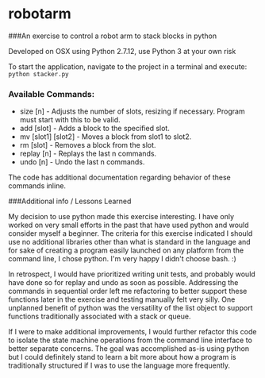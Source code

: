 # robotarm
###An exercise to control a robot arm to stack blocks in python



Developed on OSX using Python 2.7.12, use Python 3 at your own risk

To start the application, navigate to the project in a terminal and execute:
`python stacker.py`


### Available Commands:

* size [n] - Adjusts the number of slots, resizing if necessary. Program must start with this to be valid.
* add [slot] - Adds a block to the specified slot.
* mv [slot1] [slot2] - Moves a block from slot1 to slot2.
* rm [slot] - Removes a block from the slot.
* replay [n] - Replays the last n commands.
* undo [n] - Undo the last n commands.

The code has additional documentation regarding behavior of these commands inline.


###Additional info / Lessons Learned

My decision to use python made this exercise interesting. I have only worked on very small efforts in the past that have used python and would consider myself a beginner. The criteria for this exercise indicated I should use no additional libraries other than what is standard in the language and for sake of creating a program easily launched on any platform from the command line, I chose python. I'm very happy I didn't choose bash. :)

In retrospect, I would have prioritized writing unit tests, and probably would have done so for replay and undo as soon as possible. Addressing the commands in sequential order left me refactoring to better support these functions later in the exercise and testing manually felt very silly. One unplanned benefit of python was the versatility of the list object to support functions traditionally associated with a stack or queue.

If I were to make additional improvements, I would further refactor this code to isolate the state machine operations from the command line interface to better separate concerns. The goal was accomplished as-is using python but I could definitely stand to learn a bit more about how a program is traditionally structured if I was to use the language more frequently.


